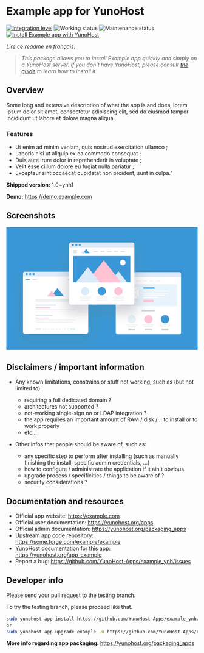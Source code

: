 <!--
N.B.: This README was automatically generated by https://github.com/YunoHost/apps/tree/master/tools/readme_generator
It shall NOT be edited by hand.
-->

# Example app for YunoHost

[![Integration level](https://dash.yunohost.org/integration/example.svg)](https://dash.yunohost.org/appci/app/example) ![Working status](https://ci-apps.yunohost.org/ci/badges/example.status.svg) ![Maintenance status](https://ci-apps.yunohost.org/ci/badges/example.maintain.svg)  
[![Install Example app with YunoHost](https://install-app.yunohost.org/install-with-yunohost.svg)](https://install-app.yunohost.org/?app=example)

*[Lire ce readme en français.](./README_fr.md)*

> *This package allows you to install Example app quickly and simply on a YunoHost server.
If you don't have YunoHost, please consult [the guide](https://yunohost.org/#/install) to learn how to install it.*

## Overview

Some long and extensive description of what the app is and does, lorem ipsum dolor sit amet, consectetur adipiscing elit, sed do eiusmod tempor incididunt ut labore et dolore magna aliqua.

### Features

- Ut enim ad minim veniam, quis nostrud exercitation ullamco ;
- Laboris nisi ut aliquip ex ea commodo consequat ;
- Duis aute irure dolor in reprehenderit in voluptate ;
- Velit esse cillum dolore eu fugiat nulla pariatur ;
- Excepteur sint occaecat cupidatat non proident, sunt in culpa."


**Shipped version:** 1.0~ynh1

**Demo:** https://demo.example.com

## Screenshots

![Screenshot of Example app](./doc/screenshots/example.jpg)

## Disclaimers / important information

* Any known limitations, constrains or stuff not working, such as (but not limited to):
    * requiring a full dedicated domain ?
    * architectures not supported ?
    * not-working single-sign on or LDAP integration ?
    * the app requires an important amount of RAM / disk / .. to install or to work properly
    * etc...

* Other infos that people should be aware of, such as:
    * any specific step to perform after installing (such as manually finishing the install, specific admin credentials, ...)
    * how to configure / administrate the application if it ain't obvious
    * upgrade process / specificities / things to be aware of ?
    * security considerations ?

## Documentation and resources

* Official app website: <https://example.com>
* Official user documentation: <https://yunohost.org/apps>
* Official admin documentation: <https://yunohost.org/packaging_apps>
* Upstream app code repository: <https://some.forge.com/example/example>
* YunoHost documentation for this app: <https://yunohost.org/app_example>
* Report a bug: <https://github.com/YunoHost-Apps/example_ynh/issues>

## Developer info

Please send your pull request to the [testing branch](https://github.com/YunoHost-Apps/example_ynh/tree/testing).

To try the testing branch, please proceed like that.

``` bash
sudo yunohost app install https://github.com/YunoHost-Apps/example_ynh/tree/testing --debug
or
sudo yunohost app upgrade example -u https://github.com/YunoHost-Apps/example_ynh/tree/testing --debug
```

**More info regarding app packaging:** <https://yunohost.org/packaging_apps>
